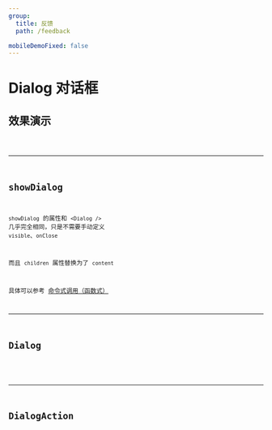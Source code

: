 ```yaml
---
group:
  title: 反馈
  path: /feedback

mobileDemoFixed: false
---
```


# Dialog 对话框 <ImportCost name="Dialog" />

## 效果演示

## <code src="./demos/demo1/index.tsx" />

---

## showDialog

`showDialog` 的属性和 `<Dialog />` 几乎完全相同，只是不需要手动定义 `visible`、`onClose`

而且 `children` 属性替换为了 `content`

具体可以参考 [命令式调用（函数式）](/#/exports/feedback/api-method-call)

---

## Dialog

<API identifier="Dialog" hideTitle src="./type.tsx" exports='["default"]'></API>

---

## DialogAction

<API identifier="DialogAction" hideTitle src="./type.tsx" exports='["DOC_PureDialogAction"]'></API>
